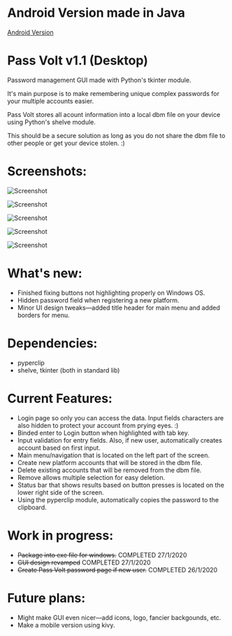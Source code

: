 # Android Version made in Java
[Android Version](https://github.com/justvinny/pass-vault-java-android)

# Pass Volt v1.1 (Desktop)
Password management GUI made with Python's tkinter module.

It's main purpose is to make remembering unique complex passwords for your multiple accounts easier. 

Pass Volt stores all acount information into a local dbm file on your device using Python's shelve module.

This should be a secure solution as long as you do not share the dbm file to other people or get your device stolen. :)

# Screenshots: 

![Screenshot](https://github.com/justvinny/tk_PassVolt/blob/master/screenshots/SS_Login.png)

![Screenshot](https://github.com/justvinny/tk_PassVolt/blob/master/screenshots/SS_Home.png)

![Screenshot](https://github.com/justvinny/tk_PassVolt/blob/master/screenshots/SS_NewPlatform.png)

![Screenshot](https://github.com/justvinny/tk_PassVolt/blob/master/screenshots/SS_Remove1.png)

![Screenshot](https://github.com/justvinny/tk_PassVolt/blob/master/screenshots/SS_Remove2.png)
                                                                                                                                                                                                                        
# What's new:
* Finished fixing buttons not highlighting properly on Windows OS.
* Hidden password field when registering a new platform.
* Minor UI design tweaks—added title header for main menu and added borders for menu.

# Dependencies:

* pyperclip
* shelve, tkinter (both in standard lib)

# Current Features:

* Login page so only you can access the data. Input fields characters are also hidden to protect your account from prying eyes. :)
* Binded enter to Login button when highlighted with tab key.
* Input validation for entry fields. Also, if new user, automatically creates account based on first input.  
* Main menu/navigation that is located on the left part of the screen.
* Create new platform accounts that will be stored in the dbm file.
* Delete existing accounts that will be removed from the dbm file.
* Remove allows multiple selection for easy deletion.
* Status bar that shows results based on button presses is located on the lower right side of the screen.
* Using the pyperclip module, automatically copies the password to the clipboard.
  
  
# Work in progress:

* ~~Package into exe file for windows.~~ COMPLETED 27/1/2020
* ~~GUI design revamped~~ COMPLETED 27/1/2020
* ~~Create Pass Volt password page if new user.~~ COMPLETED 26/1/2020

# Future plans:

* Might make GUI even nicer—add icons, logo, fancier backgounds, etc. 
* Make a mobile version using kivy. 
  
